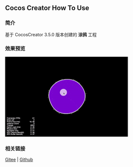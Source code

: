## Cocos Creator How To Use

### 简介

基于 CocosCreator 3.5.0 版本创建的 **涂鸦** 工程

### 效果预览
![image](../../../gif/202203/2022030412.gif)

### 相关链接
[Gitee](https://gitee.com/mirrors_cocos-creator/example-cases/tree/master/assets/cases/graphics/demo) | [Github](https://github.com/cocos-creator/example-cases/tree/master/assets/cases/graphics/demo)